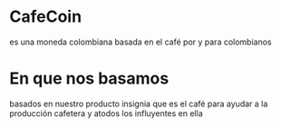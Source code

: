 # CafeCoin
es una moneda colombiana basada en el café
por y para colombianos

# En que nos basamos
basados en nuestro producto insignia que es el café
para ayudar a la producción cafetera y atodos los influyentes en ella
